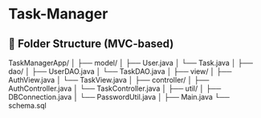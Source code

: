 # Task-Manager

## 📁 Folder Structure (MVC-based)
TaskManagerApp/
│
├── model/
│   ├── User.java
│   └── Task.java
│
├── dao/
│   ├── UserDAO.java
│   └── TaskDAO.java
│
├── view/
│   ├── AuthView.java
│   └── TaskView.java
│
├── controller/
│   ├── AuthController.java
│   └── TaskController.java
│
├── util/
│   ├── DBConnection.java
│   └── PasswordUtil.java
│
├── Main.java
└── schema.sql

